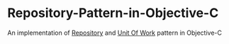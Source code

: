 Repository-Pattern-in-Objective-C
=================================

An implementation of [Repository](http://martinfowler.com/eaaCatalog/repository.html) and [Unit Of Work](http://martinfowler.com/eaaCatalog/unitOfWork.html) pattern in Objective-C